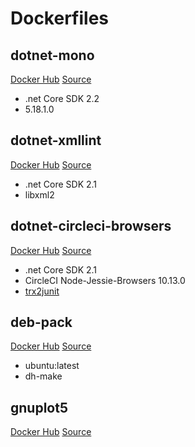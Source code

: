 # Dockerfiles

## dotnet-mono

[Docker Hub](https://hub.docker.com/r/gfoidl/dotnet-mono/)
[Source](/dotnet-mono/Dockerfile)

* .net Core SDK 2.2
* 5.18.1.0

## dotnet-xmllint

[Docker Hub](https://hub.docker.com/r/gfoidl/dotnet-xmllint/)
[Source](/dotnet-xmllint/Dockerfile)

* .net Core SDK 2.1
* libxml2

## dotnet-circleci-browsers

[Docker Hub](https://hub.docker.com/r/gfoidl/dotnet-circleci-browsers/)
[Source](/dotnet-circleci-browsers/Dockerfile)

* .net Core SDK 2.1
* CircleCI Node-Jessie-Browsers 10.13.0
* [trx2junit](https://github.com/gfoidl/trx2junit)

## deb-pack

[Docker Hub](https://hub.docker.com/r/gfoidl/deb-pack)
[Source](/deb-pack/Dockerfile)

* ubuntu:latest
* dh-make

## gnuplot5

[Docker Hub](https://hub.docker.com/r/gfoidl/gnuplot5)
[Source](/gnuplot5/Dockerfile)
